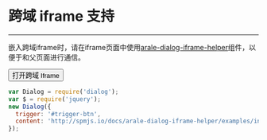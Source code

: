 # 跨域 iframe 支持

---------

嵌入跨域iframe时，请在iframe页面中使用[arale-dialog-iframe-helper](http://spmjs.io/docs/arale-dialog-iframe-helper/)组件，以便于和父页面进行通信。

<link href="../src/dialog.css" rel="stylesheet">
<button id="trigger-btn">打开跨域 Iframe</button>


````javascript
var Dialog = require('dialog');
var $ = require('jquery');
new Dialog({
  trigger: '#trigger-btn',
  content: 'http://spmjs.io/docs/arale-dialog-iframe-helper/examples/index.html'
});
````
